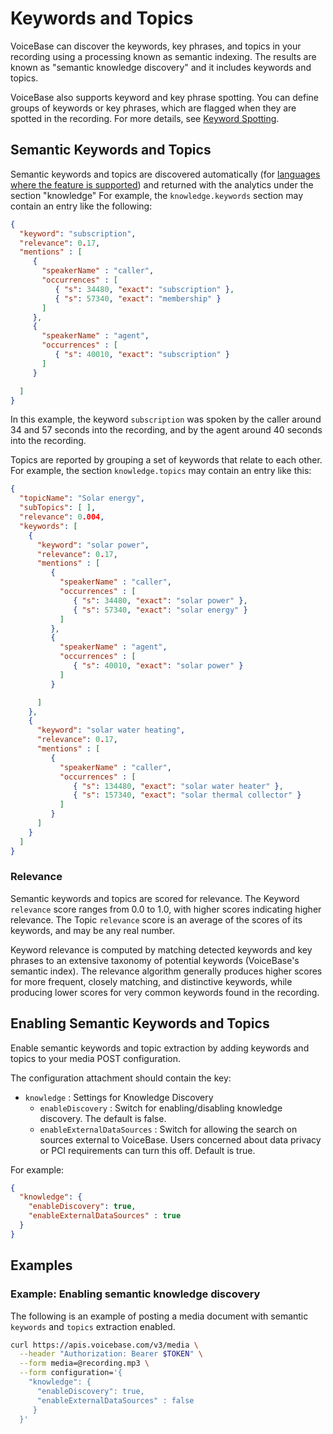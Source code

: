 # Keywords and Topics


VoiceBase can discover the keywords, key phrases, and topics in your recording using a processing known as semantic indexing. The results are known as "semantic knowledge discovery" and it includes keywords and topics.

VoiceBase also supports keyword and key phrase spotting. You can define groups of keywords or key phrases, which are flagged when they are spotted in the recording. For more details, see [Keyword Spotting](keyword-spotting.html).

## Semantic Keywords and Topics

Semantic keywords and topics are discovered automatically (for [languages where the feature is supported](languages.html)) and returned with the analytics under the section "knowledge" For example, the `knowledge.keywords` section may contain an entry like the following:

```json
{
  "keyword": "subscription",
  "relevance": 0.17,
  "mentions" : [
     {
       "speakerName" : "caller",
       "occurrences" : [
          { "s": 34480, "exact": "subscription" },
          { "s": 57340, "exact": "membership" }
       ]
     },
     {
       "speakerName" : "agent",
       "occurrences" : [
          { "s": 40010, "exact": "subscription" }
       ]
     }

  ]
}
```

In this example, the keyword `subscription` was spoken by the caller around 34 and 57 seconds into the recording, and by the agent around 40 seconds into the recording.

Topics are reported by grouping a set of keywords that relate to each other. For example, the section `knowledge.topics` may contain an entry like this:

```json
{
  "topicName": "Solar energy",
  "subTopics": [ ],
  "relevance": 0.004,
  "keywords": [
    {
      "keyword": "solar power",
      "relevance": 0.17,
      "mentions" : [
         {
           "speakerName" : "caller",
           "occurrences" : [
              { "s": 34480, "exact": "solar power" },
              { "s": 57340, "exact": "solar energy" }
           ]
         },
         {
           "speakerName" : "agent",
           "occurrences" : [
              { "s": 40010, "exact": "solar power" }
           ]
         }

      ]
    },
    {
      "keyword": "solar water heating",
      "relevance": 0.17,
      "mentions" : [
         {
           "speakerName" : "caller",
           "occurrences" : [
              { "s": 134480, "exact": "solar water heater" },
              { "s": 157340, "exact": "solar thermal collector" }
           ]
         }
      ]
    }
  ]
}
```



### Relevance

Semantic keywords and topics are scored for relevance. The Keyword `relevance` score ranges from 0.0 to 1.0, with higher scores indicating higher relevance. The Topic `relevance` score is an average of the scores of its keywords, and may be any real number.

Keyword relevance is computed by matching detected keywords and key phrases to an extensive taxonomy of potential keywords (VoiceBase's semantic index). The relevance algorithm generally produces higher scores for more frequent, closely matching, and distinctive keywords, while producing lower scores for very common keywords found in the recording.

## Enabling Semantic Keywords and Topics

Enable semantic keywords and topic extraction by adding keywords and topics to your media POST configuration. 

The configuration attachment should contain the key:

 - `knowledge` : Settings for Knowledge Discovery
    - `enableDiscovery` : Switch for enabling/disabling knowledge discovery. The default is false.
    - `enableExternalDataSources` : Switch for allowing the search on sources external to VoiceBase. Users concerned about data privacy or PCI requirements can turn this off. Default is true.

For example:

```json
{  
  "knowledge": {
    "enableDiscovery": true,
    "enableExternalDataSources" : true
  }
}
```


## Examples


### Example: Enabling semantic knowledge discovery

The following is an example of posting a media document with semantic `keywords` and `topics` extraction enabled.

```bash
curl https://apis.voicebase.com/v3/media \
  --header "Authorization: Bearer $TOKEN" \
  --form media=@recording.mp3 \
  --form configuration='{
    "knowledge": {
      "enableDiscovery": true,
      "enableExternalDataSources" : false
     }
  }'
```
